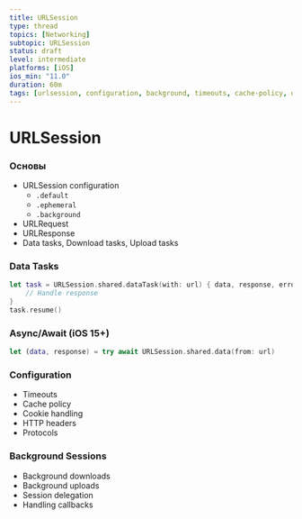 ```yaml
---
title: URLSession
type: thread
topics: [Networking]
subtopic: URLSession
status: draft
level: intermediate
platforms: [iOS]
ios_min: "11.0"
duration: 60m
tags: [urlsession, configuration, background, timeouts, cache-policy, delegates]
---
```


# URLSession


### Основы
- URLSession configuration
  - `.default`
  - `.ephemeral`
  - `.background`
- URLRequest
- URLResponse
- Data tasks, Download tasks, Upload tasks

### Data Tasks
```swift
let task = URLSession.shared.dataTask(with: url) { data, response, error in
    // Handle response
}
task.resume()
```

### Async/Await (iOS 15+)
```swift
let (data, response) = try await URLSession.shared.data(from: url)
```

### Configuration
- Timeouts
- Cache policy
- Cookie handling
- HTTP headers
- Protocols

### Background Sessions
- Background downloads
- Background uploads
- Session delegation
- Handling callbacks

